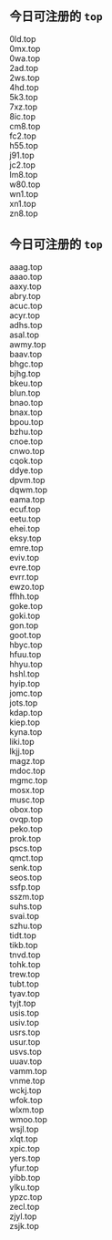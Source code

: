 
## 今日可注册的 `top`
>
0ld.top   
0mx.top   
0wa.top   
2ad.top   
2ws.top   
4hd.top   
5k3.top   
7xz.top   
8ic.top   
cm8.top   
fc2.top   
h55.top   
j91.top   
jc2.top   
lm8.top   
w80.top   
wn1.top   
xn1.top   
zn8.top   


## 今日可注册的 `top`
>
aaag.top   
aaao.top   
aaxy.top   
abry.top   
acuc.top   
acyr.top   
adhs.top   
asal.top   
awmy.top   
baav.top   
bhgc.top   
bjhg.top   
bkeu.top   
blun.top   
bnao.top   
bnax.top   
bpou.top   
bzhu.top   
cnoe.top   
cnwo.top   
cqok.top   
ddye.top   
dpvm.top   
dqwm.top   
eama.top   
ecuf.top   
eetu.top   
ehei.top   
eksy.top   
emre.top   
eviv.top   
evre.top   
evrr.top   
ewzo.top   
ffhh.top   
goke.top   
goki.top   
gon.top   
goot.top   
hbyc.top   
hfuu.top   
hhyu.top   
hshl.top   
hyip.top   
jomc.top   
jots.top   
kdap.top   
kiep.top   
kyna.top   
liki.top   
lkjj.top   
magz.top   
mdoc.top   
mgmc.top   
mosx.top   
musc.top   
obox.top   
ovqp.top   
peko.top   
prok.top   
pscs.top   
qmct.top   
senk.top   
seos.top   
ssfp.top   
sszm.top   
suhs.top   
svai.top   
szhu.top   
tidt.top   
tikb.top   
tnvd.top   
tohk.top   
trew.top   
tubt.top   
tyav.top   
tyjt.top   
usis.top   
usiv.top   
usrs.top   
usur.top   
usvs.top   
uuav.top   
vamm.top   
vnme.top   
wckj.top   
wfok.top   
wlxm.top   
wmoo.top   
wsjl.top   
xlqt.top   
xpic.top   
yers.top   
yfur.top   
yibb.top   
ylku.top   
ypzc.top   
zecl.top   
zjyl.top   
zsjk.top   


